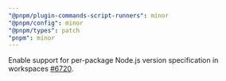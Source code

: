 ```yaml
---
"@pnpm/plugin-commands-script-runners": minor
"@pnpm/config": minor
"@pnpm/types": patch
"pnpm": minor
---
```


Enable support for per-package Node.js version specification in workspaces [#6720](hhttps://github.com/pnpm/pnpm/issues/6720).
